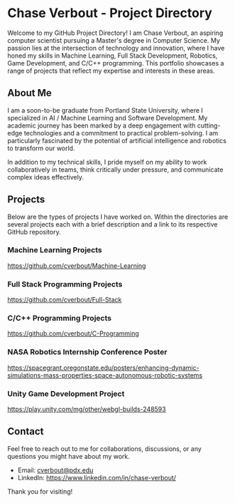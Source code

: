 # Chase Verbout - Project Directory

Welcome to my GitHub Project Directory! I am Chase Verbout, an aspiring computer scientist pursuing a Master's degree in Computer Science. My passion lies at the intersection of technology and innovation, where I have honed my skills in Machine Learning, Full Stack Development, Robotics, Game Development, and C/C++ programming. This portfolio showcases a range of projects that reflect my expertise and interests in these areas.

## About Me

I am a soon-to-be graduate from Portland State University, where I specialized in AI / Machine Learning and Software Development. My academic journey has been marked by a deep engagement with cutting-edge technologies and a commitment to practical problem-solving. I am particularly fascinated by the potential of artificial intelligence and robotics to transform our world. 

In addition to my technical skills, I pride myself on my ability to work collaboratively in teams, think critically under pressure, and communicate complex ideas effectively. 

## Projects

Below are the types of projects I have worked on. Within the directories are several projects each with a brief description and a link to its respective GitHub repository.

### Machine Learning Projects 
https://github.com/cverbout/Machine-Learning

### Full Stack Programming Projects
https://github.com/cverbout/Full-Stack

### C/C++ Programming Projects 
https://github.com/cverbout/C-Programming

### NASA Robotics Internship Conference Poster
https://spacegrant.oregonstate.edu/posters/enhancing-dynamic-simulations-mass-properties-space-autonomous-robotic-systems

### Unity Game Development Project
https://play.unity.com/mg/other/webgl-builds-248593


## Contact

Feel free to reach out to me for collaborations, discussions, or any questions you might have about my work.

- Email: cverbout@pdx.edu
- LinkedIn: https://www.linkedin.com/in/chase-verbout/

Thank you for visiting!
